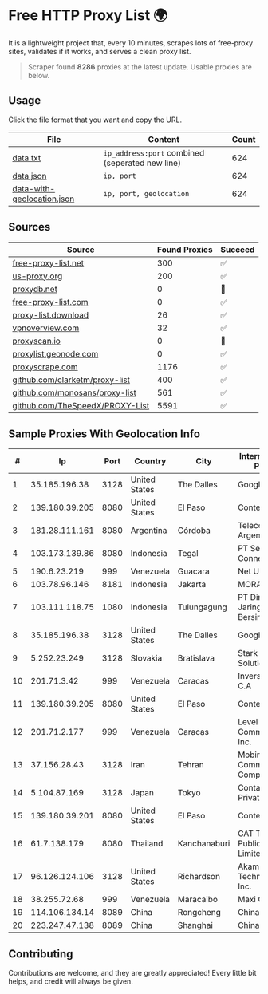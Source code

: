 
# Free HTTP Proxy List 🌍

It is a lightweight project that, every 10 minutes, scrapes lots of free-proxy sites, validates if it works, and serves a clean proxy list.


> Scraper found **8286** proxies at the latest update. Usable proxies are below.

## Usage

Click the file format that you want and copy the URL.


|File|Content|Count|
|----|-------|-----|
|[data.txt](https://raw.githubusercontent.com/themiralay/Proxy-List-World/master/data.txt)|`ip_address:port` combined (seperated new line)|624|
|[data.json](https://raw.githubusercontent.com/themiralay/Proxy-List-World/master/data.json)|`ip, port`|624|
|[data-with-geolocation.json](https://raw.githubusercontent.com/themiralay/Proxy-List-World/master/data-with-geolocation.json)|`ip, port, geolocation`|624|

## Sources

|Source|Found Proxies|Succeed|
|------|-------------|-------|
|[free-proxy-list.net](https://free-proxy-list.net)|300|✅|
|[us-proxy.org](https://www.us-proxy.org)|200|✅|
|[proxydb.net](http://proxydb.net)|0|🚫|
|[free-proxy-list.com](https://free-proxy-list.com/?page=&port=&type%5B%5D=http&type%5B%5D=https&up_time=0&search=Search)|0|✅|
|[proxy-list.download](https://www.proxy-list.download/HTTP)|26|✅|
|[vpnoverview.com](https://vpnoverview.com/privacy/anonymous-browsing/free-proxy-servers)|32|✅|
|[proxyscan.io](https://www.proxyscan.io)|0|🚫|
|[proxylist.geonode.com](https://proxylist.geonode.com/api/proxy-list?limit=300&page=1&sort_by=lastChecked&sort_type=desc&protocols=http,https)|0|✅|
|[proxyscrape.com](https://api.proxyscrape.com/v2/?request=displayproxies&protocol=http&timeout=10000&country=all&ssl=all&anonymity=all)|1176|✅|
|[github.com/clarketm/proxy-list](https://raw.githubusercontent.com/clarketm/proxy-list/master/proxy-list-raw.txt)|400|✅|
|[github.com/monosans/proxy-list](https://raw.githubusercontent.com/monosans/proxy-list/main/proxies/http.txt)|561|✅|
|[github.com/TheSpeedX/PROXY-List](https://raw.githubusercontent.com/TheSpeedX/PROXY-List/master/http.txt)|5591|✅|


## Sample Proxies With Geolocation Info

|#|Ip|Port|Country|City|Internet Service Provider|
|-|--|----|-------|----|-------------------------|
|1|35.185.196.38|3128|United States|The Dalles|Google LLC|
|2|139.180.39.205|8080|United States|El Paso|Conterra|
|3|181.28.111.161|8080|Argentina|Córdoba|Telecom Argentina S.A|
|4|103.173.139.86|8080|Indonesia|Tegal|PT Serayu Multi Connection|
|5|190.6.23.219|999|Venezuela|Guacara|Net Uno|
|6|103.78.96.146|8181|Indonesia|Jakarta|MORATELINDO|
|7|103.111.118.75|1080|Indonesia|Tulungagung|PT Dimensi Jaringan Bersinar|
|8|35.185.196.38|3128|United States|The Dalles|Google LLC|
|9|5.252.23.249|3128|Slovakia|Bratislava|Stark Industries Solutions LTD|
|10|201.71.3.42|999|Venezuela|Caracas|Inversiones Rdn3 C.A|
|11|139.180.39.205|8080|United States|El Paso|Conterra|
|12|201.71.2.177|999|Venezuela|Caracas|Level 3 Communications, Inc.|
|13|37.156.28.43|3128|Iran|Tehran|Mobin Net Communication Company|
|14|5.104.87.169|3128|Japan|Tokyo|Contabo Asia Private Limited|
|15|139.180.39.201|8080|United States|El Paso|Conterra|
|16|61.7.138.179|8080|Thailand|Kanchanaburi|CAT Telecom Public Company Limited|
|17|96.126.124.106|3128|United States|Richardson|Akamai Technologies, Inc.|
|18|38.255.72.68|999|Venezuela|Maracaibo|Maxi Cable C.A|
|19|114.106.134.14|8089|China|Rongcheng|Chinanet|
|20|223.247.47.138|8089|China|Shanghai|Chinanet|



## Contributing

Contributions are welcome, and they are greatly appreciated! Every
little bit helps, and credit will always be given.

